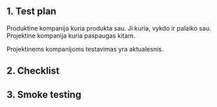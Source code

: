 ## 1. Test plan

Produktine kompanija kuria produkta sau. Ji kuria, vykdo ir palaiko sau.
Projektine kompanija kuria paspaugas kitam.

Projektinems kompanijoms testavimas yra aktualesnis.


## 2. Checklist

## 3. Smoke testing